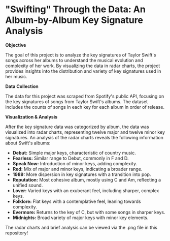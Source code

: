 # "Swifting" Through the Data: An Album-by-Album Key Signature Analysis

**Objective**

The goal of this project is to analyze the key signatures of Taylor Swift's songs across her albums to understand the musical evolution and complexity of her work. By visualizing the data in radar charts, the project provides insights into the distribution and variety of key signatures used in her music.

**Data Collection**

The data for this project was scraped from Spotify's public API, focusing on the key signatures of songs from Taylor Swift's albums. The dataset includes the counts of songs in each key for each album in order of release.

**Visualization & Analysis**

After the key signature data was categorized by album, the data was visualized into radar charts, representing twelve major and twelve minor key signatures. An analysis of the radar charts reveals the following information about Swift's albums:

- **Debut:** Simple major keys, characteristic of country music.
- **Fearless:** Similar range to Debut, commonly in F and D.
- **Speak Now:** Introduction of minor keys, adding complexity.
- **Red:** Mix of major and minor keys, indicating a broader range.
- **1989:** More dispersion in key signatures with a transition into pop.
- **Reputation:** Most cohesive album, mostly using C and Am, reflecting a unified sound.
- **Lover:** Varied keys with an exuberant feel, including sharper, complex keys.
- **Folklore:** Flat keys with a contemplative feel, leaning towards complexity.
- **Evermore:** Returns to the key of C, but with some songs in sharper keys.
- **Midnights:** Broad variety of major keys with minor key elements.

The radar charts and brief analysis can be viewed via the .png file in this repository!

